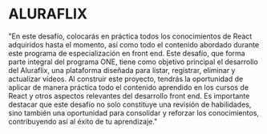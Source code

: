 # ALURAFLIX
"En este desafío, colocarás en práctica todos los conocimientos de React adquiridos hasta el momento, así como todo el contenido abordado durante este programa de especialización en front end.
Este desafío, que forma parte integral del programa ONE, tiene como objetivo principal el desarrollo del Aluraflix, una plataforma diseñada para listar, registrar, eliminar y actualizar vídeos. Al construir este proyecto, tendrás la oportunidad de aplicar de manera práctica todo el contenido aprendido en los cursos de React y otros aspectos relevantes del desarrollo front end.
Es importante destacar que este desafío no solo constituye una revisión de habilidades, sino también una oportunidad para consolidar y reforzar los conocimientos, contribuyendo así al éxito de tu aprendizaje."